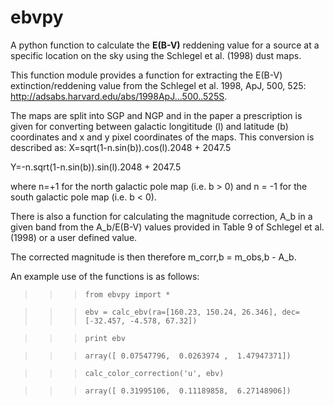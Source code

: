 # ebvpy
A python function to calculate the **E(B-V)** reddening value for a source at a specific location on the sky using the Schlegel et al. (1998) dust maps. 

This function module provides a function for extracting the E(B-V) extinction/reddening value from the 
Schlegel et al. 1998, ApJ, 500, 525: http://adsabs.harvard.edu/abs/1998ApJ...500..525S. 

The maps are split into SGP and NGP and in the paper a prescription is given for converting between galactic longititude (l) and latitude (b) coordinates and x and y pixel coordinates of the maps. This conversion is described as:
  X=sqrt(1-n.sin(b)).cos(l).2048 + 2047.5
  
  Y=-n.sqrt(1-n.sin(b)).sin(l).2048 + 2047.5

where n=+1 for the north galactic pole map (i.e. b > 0) and n = -1 for the south galactic pole map (i.e. b < 0).

There is also a function for calculating the magnitude correction, A_b in a given band from the A_b/E(B-V) values provided in Table 9 of Schlegel et al. (1998) or a user defined value. 

The corrected magnitude is then therefore m_corr,b = m_obs,b - A_b. 

An example use of the functions is as follows:

  >>> `from ebvpy import *`
  
  >>> `ebv = calc_ebv(ra=[160.23, 150.24, 26.346], dec=[-32.457, -4.578, 67.32])`
  
  >>> `print ebv`
  
  >>> `array([ 0.07547796,  0.0263974 ,  1.47947371])`
  
  >>> `calc_color_correction('u', ebv)`
  
  >>> `array([ 0.31995106,  0.11189858,  6.27148906])`
  


